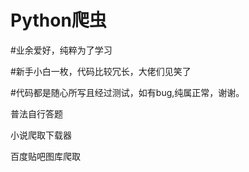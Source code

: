 # Python爬虫	

#业余爱好，纯粹为了学习

#新手小白一枚，代码比较冗长，大佬们见笑了

#代码都是随心所写且经过测试，如有bug,纯属正常，谢谢。

普法自行答题

小说爬取下载器

百度贴吧图库爬取
